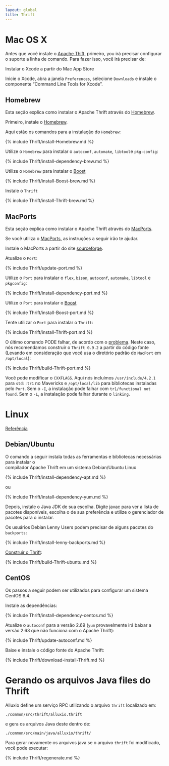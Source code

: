 ```yaml
---
layout: global
title: Thrift
---
```


# Mac OS X

Antes que você instale o [Apache Thift](http://thrift.apache.org), primeiro, you irá precisar 
configurar o suporte a linha de comando. Para fazer isso, você irá precisar de:

Instalar o Xcode a partir do Mac App Store

Inicie o Xcode, abra a janela `Preferences`, selecione `Downloads` e instale
    o componente “Command Line Tools for Xcode”.

## Homebrew

Esta seção explica como instalar o Apache Thrift através do [Homebrew](http://brew.sh/).

Primeiro, instale o [Homebrew](http://brew.sh/).

Aqui estão os comandos para a instalação do `Homebrew`:

{% include Thrift/install-Homebrew.md %}

Utilize o `Homebrew` para instalar o `autoconf`, `automake`, `libtool`e `pkg-config`:

{% include Thrift/install-dependency-brew.md %}

Utilize o `Homebrew` para instalar o [Boost](http://www.boost.org/)

{% include Thrift/install-Boost-brew.md %}

Instale o `Thrift`

{% include Thrift/install-Thrift-brew.md %}

## MacPorts

Esta seção explica como instalar o Apache Thrift através do [MacPorts](http://macports.org).

Se você utiliza o [MacPorts](http://macports.org), as instruções a seguir irão te ajudar.

Instale o MacPorts a partir do site [sourceforge](http://sourceforge.net/projects/macports/).

Atualize o `Port`:

{% include Thrift/update-port.md %}

Utilize o `Port` para instalar o `flex`, `bison`, `autoconf`, `automake`, `libtool` e `pkgconfig`:

{% include Thrift/install-dependency-port.md %}

Utilize o `Port` para instalar o [Boost](http://www.boost.org/)

{% include Thrift/install-Boost-port.md %}

Tente utilizar o `Port` para instalar o `Thrift`:

{% include Thrift/install-Thrift-port.md %}

O último comando PODE falhar, de acordo com o [problema](https://trac.macports.org/ticket/41172). 
Neste caso, nós recomendamos construir o `Thrift 0.9.2` a partir do código fonte (Levando em consideração
que você usa o diretório padrão do `MacPort` em `/opt/local`):

{% include Thrift/build-Thrift-port.md %}

Você pode modificar o `CXXFLAGS`. Aqui nós incluímos `/usr/include/4.2.1` para `std::tr1` no Mavericks e
`/opt/local/lib` para bibliotecas instaladas pelo `Port`. Sem o `-I`, a instalação pode falhar com 
`tr1/functional not found`. Sem o `-L`, a instalação pode falhar durante o `linking`.

# Linux

[Referência](http://thrift.apache.org/docs/install/)

## Debian/Ubuntu

O comando a seguir instala todas as ferramentas e bibliotecas necessárias para instalar o  
compilador Apache Thrift em um sistema Debian/Ubuntu Linux

{% include Thrift/install-dependency-apt.md %}

ou

{% include Thrift/install-dependency-yum.md %}

Depois, instale o Java JDK de sua escolha. Digite javac para ver a lista de pacotes disponíveis,
escolha o de sua preferência e utilize o gerenciador de pacotes para o instalar.

Os usuários Debian Lenny Users podem precisar de alguns pacotes do `backports`:

{% include Thrift/install-lenny-backports.md %}

[Construir o Thrift](http://thrift.apache.org/docs/BuildingFromSource):

{% include Thrift/build-Thrift-ubuntu.md %}

## CentOS

Os passos a seguir podem ser utilizados para configurar um sistema CentOS 6.4.

Instale as dependências:

{% include Thrift/install-dependency-centos.md %}

Atualize o `autoconf` para a versão 2.69 (`yum` provavelmente irá baixar a versão 2.63 que não funciona com o Apache Thrift):

{% include Thrift/update-autoconf.md %}

Baixe e instale o código fonte do Apache Thrift:

{% include Thrift/download-install-Thrift.md %}

# Gerando os arquivos Java files do Thrift

Alluxio define um serviço RPC utilizando o arquivo `thrift` localizado em:

    ./common/src/thrift/alluxio.thrift

e gera os arquivos Java deste dentro de:

    ./common/src/main/java/alluxio/thrift/

Para gerar novamente os arquivos java se o arquivo `thrift` foi modificado, você pode executar:

{% include Thrift/regenerate.md %}
